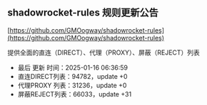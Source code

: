 ## shadowrocket-rules 规则更新公告

[https://github.com/GMOogway/shadowrocket-rules](https://github.com/GMOogway/shadowrocket-rules)

提供全面的直连（DIRECT）、代理（PROXY）、屏蔽（REJECT）列表
- 最后 更新 时间：2025-01-16 06:36:59
- 直连DIRECT列表：94782，update +0
- 代理PROXY 列表：31236，update +0
- 屏蔽REJECT列表：66033，update +31